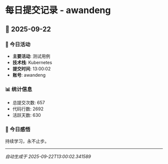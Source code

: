 # 每日提交记录 - awandeng

## 📅 2025-09-22

### 🎯 今日活动
- **主要活动**: 测试用例
- **技术栈**: Kubernetes
- **提交时间**: 13:00:02
- **账号**: awandeng

### 📊 统计信息
- 总提交次数: 657
- 代码行数: 2692
- 活跃天数: 630

### 💭 今日感悟
持续学习，永不止步。

---
*自动生成于 2025-09-22T13:00:02.341589*
